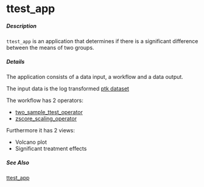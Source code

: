 # ttest_app

##### Description

`ttest_app` is an application that determines if there is a significant difference between the means of two groups.

##### Details

The application consists of a data input, a workflow and a data output. 

The input data is the log transformed [ptk dataset](https://tercen.com/r/35c33fa33c9e6aba0dce6483f59174e3)

The workflow has 2 operators:

* [two_sample_ttest_operator](https://github.com/tercen/two_sample_ttest_operator)
* [zscore_scaling_operator](https://github.com/tercen/zscore_scaling_operator)

Furthermore it has 2 views:

* Volcano plot
* Significant treatment effects

##### See Also

[ttest_app](https://github.com/tercen/ttest_app)
